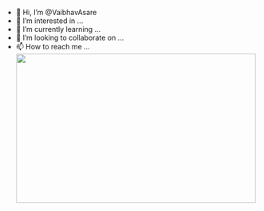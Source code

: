 - 👋 Hi, I’m @VaibhavAsare
- 👀 I’m interested in ...
- 🌱 I’m currently learning ...
- 💞️ I’m looking to collaborate on ...
- 📫 How to reach me ...
<img src = "https://media.gettyimages.com/photos/digital-data-and-binary-code-in-network-picture-id1168836247?k=20&m=1168836247&s=612x612&w=0&h=Ra8j0A-PuIeRR8o3SKntTwb-sYGck49IhSx1IPXMtSQ=" height = 300 width = 100%><img>
<!---
VaibhavAsare/VaibhavAsare is a ✨ special ✨ repository because its `README.md` (this file) appears on your GitHub profile.
You can click the Preview link to take a look at your changes.
--->
